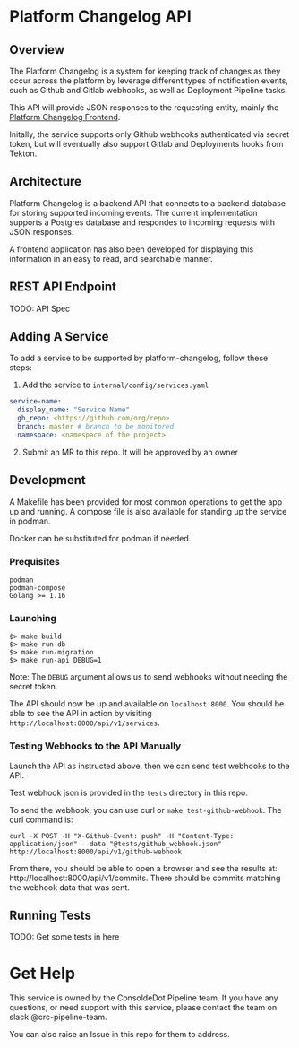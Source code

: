 # Platform Changelog API

## Overview

The Platform Changelog is a system for keeping track of changes as they occur
across the platform by leverage different types of notification events, such as
Github and Gitlab webhooks, as well as Deployment Pipeline tasks.

This API will provide JSON responses to the requesting entity, mainly the [Platform
Changelog Frontend](https://www.github.com/redhatinsights/platform-changelog).

Initally, the service supports only Github webhooks authenticated via secret
token, but will eventually also support Gitlab and Deployments hooks from Tekton.

## Architecture

Platform Changelog is a backend API that connects to a backend database for storing
supported incoming events. The current implementation supports a Postgres database
and respondes to incoming requests with JSON responses.

A frontend application has also been developed for displaying this information in
an easy to read, and searchable manner.

## REST API Endpoint

TODO: API Spec

## Adding A Service

To add a service to be supported by platform-changelog, follow these steps:

1. Add the service to `internal/config/services.yaml`
  
  ```yaml
  service-name:
    display_name: "Service Name"
    gh_repo: <https://github.com/org/repo>
    branch: master # branch to be monitored
    namespace: <namespace of the project>
```

2. Submit an MR to this repo. It will be approved by an owner

## Development

A Makefile has been provided for most common operations to get the app up and running.
A compose file is also available for standing up the service in podman.

Docker can be substituted for podman if needed.

### Prequisites

    podman
    podman-compose
    Golang >= 1.16

### Launching

    $> make build
    $> make run-db
    $> make run-migration
    $> make run-api DEBUG=1

Note: The `DEBUG` argument allows us to send webhooks without needing the secret token.

The API should now be up and available on `localhost:8000`. You should be able to
see the API in action by visiting `http://localhost:8000/api/v1/services`.

### Testing Webhooks to the API Manually

Launch the API as instructed above, then we can send test webhooks to the API.

Test webhook json is provided in the `tests` directory in this repo.

To send the webhook, you can use curl or `make test-github-webhook`. The curl command is:

`curl -X POST -H "X-Github-Event: push" -H "Content-Type: application/json" --data "@tests/github_webhook.json" http://localhost:8000/api/v1/github-webhook`

From there, you should be able to open a browser and see the results at: http://localhost:8000/api/v1/commits. There should be commits matching the webhook data that was sent.

## Running Tests

TODO: Get some tests in here

# Get Help

This service is owned by the ConsoldeDot Pipeline team. If you have any questions, or
need support with this service, please contact the team on slack @crc-pipeline-team.

You can also raise an Issue in this repo for them to address.

